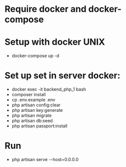 # Require docker and docker-compose

# Setup with docker UNIX

- docker-compose up -d


# Set up set in server docker:

- docker exec -it backend_php_1 bash
- composer install
- cp .env.example .env
- php artisan config:clear
- php artisan key:generate
- php artisan migrate
- php artisan db:seed
- php artisan passport:install

# Run
- php artisan serve --host=0.0.0.0